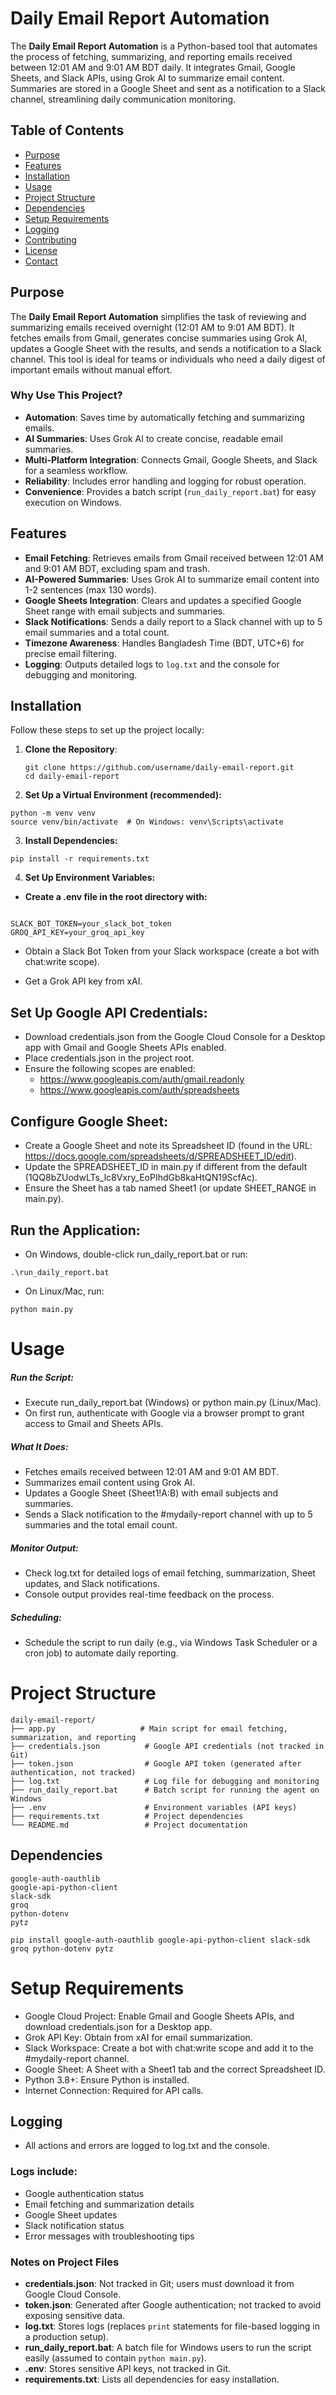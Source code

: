 # Daily Email Report Automation

The **Daily Email Report Automation** is a Python-based tool that automates the process of fetching, summarizing, and reporting emails received between 12:01 AM and 9:01 AM BDT daily. It integrates Gmail, Google Sheets, and Slack APIs, using Grok AI to summarize email content. Summaries are stored in a Google Sheet and sent as a notification to a Slack channel, streamlining daily communication monitoring.

## Table of Contents
- [Purpose](#purpose)
- [Features](#features)
- [Installation](#installation)
- [Usage](#usage)
- [Project Structure](#project-structure)
- [Dependencies](#dependencies)
- [Setup Requirements](#setup-requirements)
- [Logging](#logging)
- [Contributing](#contributing)
- [License](#license)
- [Contact](#contact)

## Purpose
The **Daily Email Report Automation** simplifies the task of reviewing and summarizing emails received overnight (12:01 AM to 9:01 AM BDT). It fetches emails from Gmail, generates concise summaries using Grok AI, updates a Google Sheet with the results, and sends a notification to a Slack channel. This tool is ideal for teams or individuals who need a daily digest of important emails without manual effort.

### Why Use This Project?
- **Automation**: Saves time by automatically fetching and summarizing emails.
- **AI Summaries**: Uses Grok AI to create concise, readable email summaries.
- **Multi-Platform Integration**: Connects Gmail, Google Sheets, and Slack for a seamless workflow.
- **Reliability**: Includes error handling and logging for robust operation.
- **Convenience**: Provides a batch script (`run_daily_report.bat`) for easy execution on Windows.

## Features
- **Email Fetching**: Retrieves emails from Gmail received between 12:01 AM and 9:01 AM BDT, excluding spam and trash.
- **AI-Powered Summaries**: Uses Grok AI to summarize email content into 1-2 sentences (max 130 words).
- **Google Sheets Integration**: Clears and updates a specified Google Sheet range with email subjects and summaries.
- **Slack Notifications**: Sends a daily report to a Slack channel with up to 5 email summaries and a total count.
- **Timezone Awareness**: Handles Bangladesh Time (BDT, UTC+6) for precise email filtering.
- **Logging**: Outputs detailed logs to `log.txt` and the console for debugging and monitoring.

## Installation
Follow these steps to set up the project locally:

1. **Clone the Repository**:
   ```
   git clone https://github.com/username/daily-email-report.git
   cd daily-email-report
   ```
2. **Set Up a Virtual Environment (recommended):**

```
python -m venv venv
source venv/bin/activate  # On Windows: venv\Scripts\activate
```
3. **Install Dependencies:**
```
pip install -r requirements.txt

```
4. **Set Up Environment Variables:**

- **Create a .env file in the root directory with:**
```

SLACK_BOT_TOKEN=your_slack_bot_token
GROQ_API_KEY=your_groq_api_key

```
* Obtain a Slack Bot Token from your Slack workspace (create a bot with chat:write scope).

* Get a Grok API key from xAI.

## Set Up Google API Credentials:
- Download credentials.json from the Google Cloud Console for a Desktop app with Gmail and Google Sheets APIs enabled.
- Place credentials.json in the project root.
- Ensure the following scopes are enabled:
  - https://www.googleapis.com/auth/gmail.readonly
  - https://www.googleapis.com/auth/spreadsheets

## Configure Google Sheet:
- Create a Google Sheet and note its Spreadsheet ID (found in the URL: https://docs.google.com/spreadsheets/d/SPREADSHEET_ID/edit).
- Update the SPREADSHEET_ID in main.py if different from the default (1QQ8bZUodwLTs_lc8Vxry_EoPIhdGb8kaHtQN19ScfAc).
- Ensure the Sheet has a tab named Sheet1 (or update SHEET_RANGE in main.py).

## Run the Application:
- On Windows, double-click run_daily_report.bat or run:
```
.\run_daily_report.bat
```
- On Linux/Mac, run:
```
python main.py
```

# Usage
##### Run the Script:
- Execute run_daily_report.bat (Windows) or python main.py (Linux/Mac).
- On first run, authenticate with Google via a browser prompt to grant access to Gmail and Sheets APIs.
##### What It Does:
- Fetches emails received between 12:01 AM and 9:01 AM BDT.
- Summarizes email content using Grok AI.
- Updates a Google Sheet (Sheet1!A:B) with email subjects and summaries.
- Sends a Slack notification to the #mydaily-report channel with up to 5 summaries and the total email count.
##### Monitor Output:
- Check log.txt for detailed logs of email fetching, summarization, Sheet updates, and Slack notifications.
- Console output provides real-time feedback on the process.
##### Scheduling:
- Schedule the script to run daily (e.g., via Windows Task Scheduler or a cron job) to automate daily reporting.

# Project Structure

```
daily-email-report/
├── app.py                   # Main script for email fetching, summarization, and reporting
├── credentials.json          # Google API credentials (not tracked in Git)
├── token.json                # Google API token (generated after authentication, not tracked)
├── log.txt                   # Log file for debugging and monitoring
├── run_daily_report.bat      # Batch script for running the agent on Windows
├── .env                      # Environment variables (API keys)
├── requirements.txt          # Project dependencies
└── README.md                 # Project documentation
```

## Dependencies

```
google-auth-oauthlib
google-api-python-client
slack-sdk
groq
python-dotenv
pytz
```
```
pip install google-auth-oauthlib google-api-python-client slack-sdk groq python-dotenv pytz
```

# Setup Requirements
- Google Cloud Project: Enable Gmail and Google Sheets APIs, and download credentials.json for a Desktop app.
- Grok API Key: Obtain from xAI for email summarization.
- Slack Workspace: Create a bot with chat:write scope and add it to the #mydaily-report channel.
- Google Sheet: A Sheet with a Sheet1 tab and the correct Spreadsheet ID.
- Python 3.8+: Ensure Python is installed.
- Internet Connection: Required for API calls.

## Logging
- All actions and errors are logged to log.txt and the console.

### Logs include:
- Google authentication status
- Email fetching and summarization details
- Google Sheet updates
- Slack notification status
- Error messages with troubleshooting tips

### Notes on Project Files
- **credentials.json**: Not tracked in Git; users must download it from Google Cloud Console.
- **token.json**: Generated after Google authentication; not tracked to avoid exposing sensitive data.
- **log.txt**: Stores logs (replaces `print` statements for file-based logging in a production setup).
- **run_daily_report.bat**: A batch file for Windows users to run the script easily (assumed to contain `python main.py`).
- **.env**: Stores sensitive API keys, not tracked in Git.
- **requirements.txt**: Lists all dependencies for easy installation.